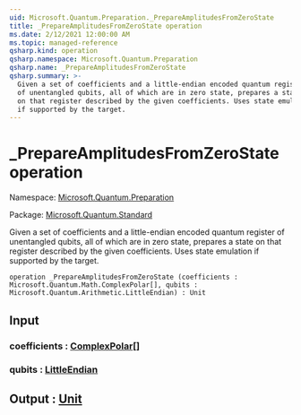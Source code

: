 ```yaml
---
uid: Microsoft.Quantum.Preparation._PrepareAmplitudesFromZeroState
title: _PrepareAmplitudesFromZeroState operation
ms.date: 2/12/2021 12:00:00 AM
ms.topic: managed-reference
qsharp.kind: operation
qsharp.namespace: Microsoft.Quantum.Preparation
qsharp.name: _PrepareAmplitudesFromZeroState
qsharp.summary: >-
  Given a set of coefficients and a little-endian encoded quantum register
  of unentangled qubits, all of which are in zero state, prepares a state
  on that register described by the given coefficients. Uses state emulation
  if supported by the target.
---
```


# _PrepareAmplitudesFromZeroState operation

Namespace: [Microsoft.Quantum.Preparation](xref:Microsoft.Quantum.Preparation)

Package: [Microsoft.Quantum.Standard](https://nuget.org/packages/Microsoft.Quantum.Standard)


Given a set of coefficients and a little-endian encoded quantum registerof unentangled qubits, all of which are in zero state, prepares a stateon that register described by the given coefficients. Uses state emulationif supported by the target.

```qsharp
operation _PrepareAmplitudesFromZeroState (coefficients : Microsoft.Quantum.Math.ComplexPolar[], qubits : Microsoft.Quantum.Arithmetic.LittleEndian) : Unit
```


## Input

### coefficients : [ComplexPolar](xref:Microsoft.Quantum.Math.ComplexPolar)[]




### qubits : [LittleEndian](xref:Microsoft.Quantum.Arithmetic.LittleEndian)





## Output : [Unit](xref:microsoft.quantum.lang-ref.unit)

